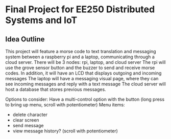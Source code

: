 # Final Project for EE250 Distributed Systems and IoT

## Idea Outline
This project will feature a morse code to text translation and messaging system between a raspberry pi and a laptop, communicating through a cloud server.
There will be 3 nodes: rpi, laptop, and cloud server
The rpi will use the grove sensor button and the buzzer to send and receive morse codes. In addition, it will have an LCD that displays outgoing and incoming messages
The laptop will have a messaging visual page, where they can see incoming messages and reply with a text message
The cloud server will host a database that stores previous messages.

Options to consider:
Have a multi-control option with the button (long press to bring up menu, scroll with potentiometer)
Menu items:
  - delete character
  - clear screen
  - send message
  - view message history? (scroll with potentiometer)
